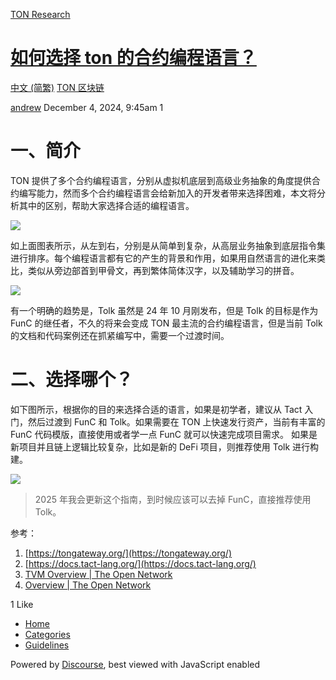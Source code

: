 [TON Research](/)

# [如何选择 ton 的合约编程语言？](/t/ton/40547)

[中文 (简繁)](/c/zh/ton-blockchain/52)  [TON 区块链](/c/zh/ton-blockchain/52) 

    

[andrew](https://tonresear.ch/u/andrew)  December 4, 2024, 9:45am  1

# [](#p-66828-h-1)一、简介

TON 提供了多个合约编程语言，分别从虚拟机底层到高级业务抽象的角度提供合约编写能力，然而多个合约编程语言会给新加入的开发者带来选择困难，本文将分析其中的区别，帮助大家选择合适的编程语言。

![](https://miro.medium.com/v2/resize:fit:700/1*npeXw1Nvoe6-7Fqe-A8vpg.png)

如上面图表所示，从左到右，分别是从简单到复杂，从高层业务抽象到底层指令集进行排序。每个编程语言都有它的产生的背景和作用，如果用自然语言的进化来类比，类似从旁边部首到甲骨文，再到繁体简体汉字，以及辅助学习的拼音。

![](https://miro.medium.com/v2/resize:fit:700/1*7zSD8mPCoJzroml-vbP0Vw.png)

有一个明确的趋势是，Tolk 虽然是 24 年 10 月刚发布，但是 Tolk 的目标是作为 FunC 的继任者，不久的将来会变成 TON 最主流的合约编程语言，但是当前 Tolk 的文档和代码案例还在抓紧编写中，需要一个过渡时间。

# [](#p-66828-h-2)二、选择哪个？

如下图所示，根据你的目的来选择合适的语言，如果是初学者，建议从 Tact 入门，然后过渡到 FunC 和 Tolk。如果需要在 TON 上快速发行资产，当前有丰富的 FunC 代码模版，直接使用或者学一点 FunC 就可以快速完成项目需求。 如果是新项目并且链上逻辑比较复杂，比如是新的 DeFi 项目，则推荐使用 Tolk 进行构建。

![](https://miro.medium.com/v2/resize:fit:700/1*aGFlEiotlOT0YnYrKjugTw.jpeg)

> 2025 年我会更新这个指南，到时候应该可以去掉 FunC，直接推荐使用 Tolk。

参考：

1.  [https://tongateway.org/](https://tongateway.org/)
2.  [https://docs.tact-lang.org/](https://docs.tact-lang.org/)
3.  [TVM Overview | The Open Network](https://docs.ton.org/v3/documentation/tvm/tvm-overview)
4.  [Overview | The Open Network](https://docs.ton.org/v3/documentation/smart-contracts/fift/overview)

  1 Like

*   [Home](/)
*   [Categories](/categories)
*   [Guidelines](/guidelines)

Powered by [Discourse](https://www.discourse.org), best viewed with JavaScript enabled